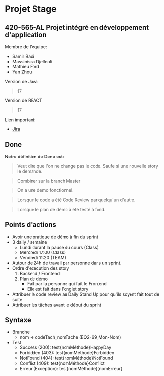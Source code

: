 # Projet Stage
## 420-565-AL Projet intégré en développement d'application

Membre de l'équipe:
- Samir Badi
- Massinissa Djellouli
- Mathieu Ford
- Yan Zhou

Version de Java
> 17

Version de REACT
> 17

Lien important:
 - [Jira](https://420565a22.atlassian.net/jira/software/c/projects/EQ2/boards/2/backlog?issueLimit=100)

## Done
Notre définition de Done est:
>  Veut dire que l'on ne change pas le code. Saufe si une nouvelle story le demande.

> Combiner sur la branch Master

> On a une demo fonctionnel.

> Lorsque le code a été Code Review par quelqu'un d'autre.

> Lorsque le plan de démo à été testé à fond.

## Points d'actions
- Avoir une pratique de démo à fin du sprint
- 3 daily / semaine
  - Lundi durant la pause du cours (Class)
  - Mercredi 17:00 (Class)
  - Vendredi 11:20 (TEAM)
- Autour de 24h de travail par personne dans un sprint.
- Ordre d'execution des story
  1. Backend / Frontend
  2. Plan de démo
     - Fait par la personne qui fait le Frontend
     - Elle est fait dans l'onglet story
- Attribuer le code review au Daily Stand Up pour qu'ils soyent fait tout de suite
- Attribuer les tâches avant le début du sprint

## Syntaxe
- Branche
  - nom → codeTach_nomTache (EQ2-69_Mon-Nom)
- Test
  - Success   (200): test{nomMéthode}HappyDay
  - Forbidden (403): test{nomMéthode}Forbidden
  - NotFound  (404): test{nomMéthode}NotFound
  - Conflict  (409): test{nomMéthode}Conflict
  - Erreur (Exception): test{nomMéthode}{nomErreur}
